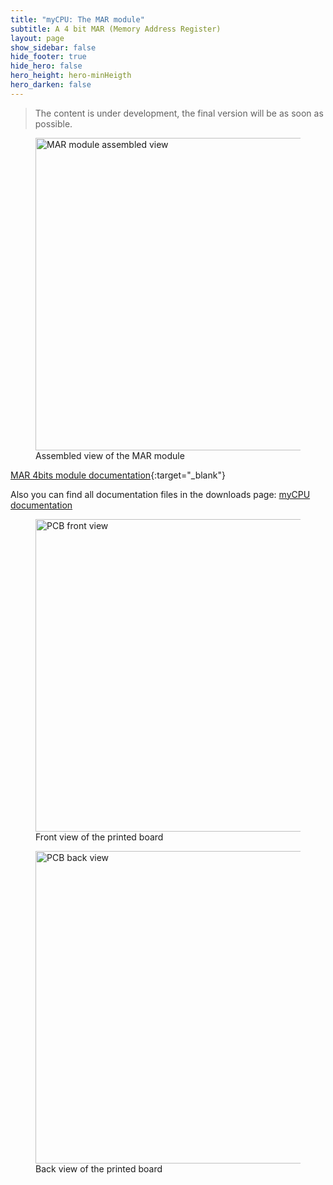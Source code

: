 ```yaml
---
title: "myCPU: The MAR module"
subtitle: A 4 bit MAR (Memory Address Register)
layout: page
show_sidebar: false
hide_footer: true
hide_hero: false
hero_height: hero-minHeigth
hero_darken: false
---
```

> The content is under development, the final version will be as soon as possible.

<figure class="center">
    <img src="{{ site.baseurl }}/img/mycpu/modules/mar4b/mar_4b_assembled.png" alt="MAR module assembled view" title="Assembled view of the MAR module" width="500px">
    <figcaption>Assembled view of the MAR module</figcaption>
</figure>

[MAR 4bits module documentation](/downloads/technical/myCPU_MAR_4b_module_full.pdf){:target="_blank"}

Also you can find all documentation files in the downloads page: [myCPU documentation](/pages/en/mycpu/downloads/technical_docs)

<figure class="center">
    <img src="{{ site.baseurl }}/img/mycpu/modules/mar4b/mar_4b_clear_front.png" alt="PCB front view" title="Front view of the printed board" width="500px">
    <figcaption>Front view of the printed board</figcaption>
</figure>
<figure class="center">
    <img src="{{ site.baseurl }}/img/mycpu/modules/mar4b/mar_4b_clear_back.png" alt="PCB back view" title="Back view of the printed board" width="500px">
    <figcaption>Back view of the printed board</figcaption>
</figure>
